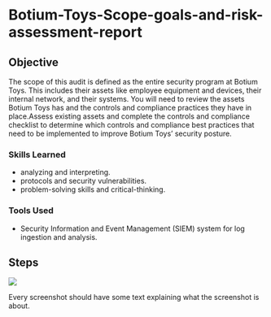 # Botium-Toys-Scope-goals-and-risk-assessment-report
## Objective


The scope of this audit is defined as the entire security program at Botium Toys. This includes their assets like employee equipment and devices, their internal network, and their systems. You will need to review the assets Botium Toys has and the controls and compliance practices they have in place.Assess existing assets and complete the controls and compliance checklist to determine which controls and compliance best practices that need to be implemented to  improve Botium Toys’ security posture.


### Skills Learned



- analyzing and interpreting.
- protocols and security vulnerabilities.
- problem-solving skills and critical-thinking.

### Tools Used


- Security Information and Event Management (SIEM) system for log ingestion and analysis.
 
## Steps
<img src="https://docs.google.com/document/d/1s2u_RuhRAI40JSh-eZHvaFsV1ZMxcNSWXifHDTOsgFc/template/preview#heading=h.evidx83t54sc" />

Every screenshot should have some text explaining what the screenshot is about.
